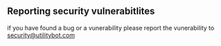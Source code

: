 ## Reporting security vulnerabitlites 

if you have found a bug or a vunerability please report the vunerability to security@utilitybot.com